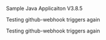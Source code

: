 Sample Java Applicaiton V3.8.5

Testing github-webhook triggers again 

Testing github-webhook triggers again 
